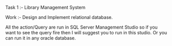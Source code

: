Task 1 :- Library Management System

Work :- Design and Implement relational database.

All the action/Query are run in SQL Server Management Studio so if you want to see the query fire then I will suggest you to run in this studio.
Or you can run it in any oracle database.
